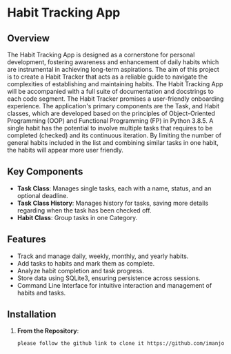 # Habit Tracking App

## Overview

The Habit Tracking App is designed as a cornerstone for personal development, fostering awareness and enhancement of daily habits which are instrumental in achieving long-term aspirations. The aim of this project is to create a Habit Tracker that acts as a reliable guide to navigate the complexities of establishing and maintaining habits. The Habit Tracking App will be accompanied with a full suite of documentation and docstrings to each code segment. The Habit Tracker promises a user-friendly onboarding experience.
The application's primary components are the Task, and Habit classes, which are developed based on the principles of Object-Oriented Programming (OOP) and Functional Programming (FP) in Python 3.8.5. A single habit has the potential to involve multiple tasks that requires to be completed (checked) and its continuous iteration. By limiting the number of general habits included in the list and combining similar tasks in one habit, the habits will appear more user friendly.


## Key Components

- **Task Class**: Manages single tasks, each with a name, status, and an optional deadline.
- **Task Class History**: Manages history for tasks, saving more details regarding when the task has been checked off.
- **Habit Class**: Group tasks in one Category.

## Features

- Track and manage daily, weekly, monthly, and yearly habits.
- Add tasks to habits and mark them as complete.
- Analyze habit completion and task progress.
- Store data using SQLite3, ensuring persistence across sessions.
- Command Line Interface for intuitive interaction and management of habits and tasks.

## Installation

1. **From the Repository**:
   ```bash
   please follow the github link to clone it https://github.com/imanjouhar/habit-tracking-app.git
